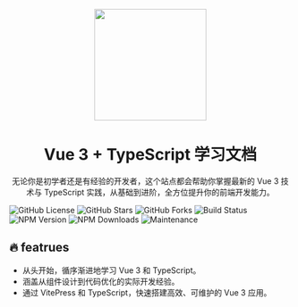 <p align="center">
<img src="assets/logo.png" style="width:200px;" />
</p>
<h1 align="center">Vue 3 + TypeScript 学习文档</h1>
<p align="center">
无论你是初学者还是有经验的开发者，这个站点都会帮助你掌握最新的 Vue 3 技术与 TypeScript 实践，从基础到进阶，全方位提升你的前端开发能力。
</p>

<p>

![GitHub License](https://img.shields.io/github/license/yinyangmohua/vue3-ts-docs)
![GitHub Stars](https://img.shields.io/github/stars/yinyangmohua/vue3-ts-docs)
![GitHub Forks](https://img.shields.io/github/forks/yinyangmohua/vue3-ts-docs)
![Build Status](https://img.shields.io/github/workflow/status/yinyangmohua/vue3-ts-docs/CI)
![NPM Version](https://img.shields.io/npm/v/vue)
![NPM Downloads](https://img.shields.io/npm/dw/vue)
![Maintenance](https://img.shields.io/maintenance/yes/2024)

</p>

## 🔥 featrues

- 从头开始，循序渐进地学习 Vue 3 和 TypeScript。
- 涵盖从组件设计到代码优化的实际开发经验。
- 通过 VitePress 和 TypeScript，快速搭建高效、可维护的 Vue 3 应用。
